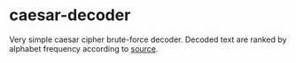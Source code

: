# caesar-decoder
Very simple caesar cipher brute-force decoder. Decoded text are ranked by alphabet frequency according to  [source](https://www3.nd.edu/~busiforc/handouts/cryptography/letterfrequencies.html).
